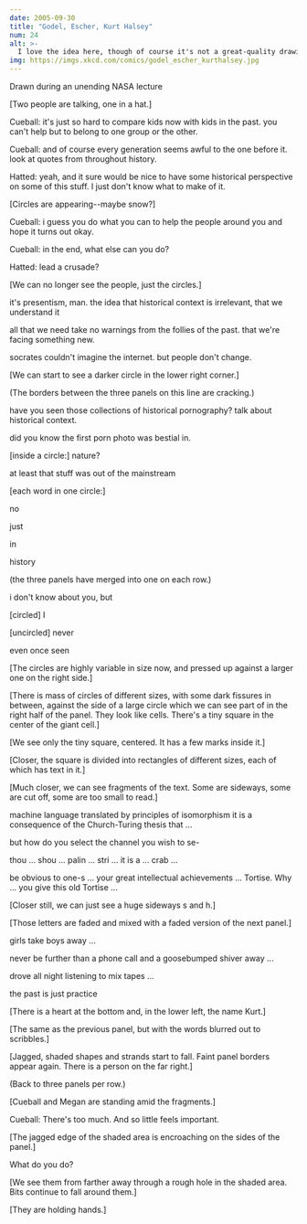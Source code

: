 ```yaml
---
date: 2005-09-30
title: "Godel, Escher, Kurt Halsey"
num: 24
alt: >-
  I love the idea here, though of course it's not a great-quality drawing or scan.
img: https://imgs.xkcd.com/comics/godel_escher_kurthalsey.jpg
---
```

Drawn during an unending NASA lecture

[Two people are talking, one in a hat.]

Cueball: it's just so hard to compare kids now with kids in the past. you can't help but to belong to one group or the other.

Cueball: and of course every generation seems awful to the one before it. look at quotes from throughout history.

Hatted: yeah, and it sure would be nice to have some historical perspective on some of this stuff. I just don't know what to make of it.

[Circles are appearing--maybe snow?]

Cueball: i guess you do what you can to help the people around you and hope it turns out okay.

Cueball: in the end, what else can you do?

Hatted: lead a crusade?

[We can no longer see the people, just the circles.]

it's presentism, man. the idea that historical context is irrelevant, that we understand it

all that we need take no warnings from the follies of the past. that we're facing something new.

socrates couldn't imagine the internet. but people don't change.

[We can start to see a darker circle in the lower right corner.]

(The borders between the three panels on this line are cracking.)

have you seen those collections of historical pornography? talk about historical context.

did you know the first porn photo was bestial in.

[inside a circle:] nature?

at least that stuff was out of the mainstream

[each word in one circle:]

no

just

in

history

(the three panels have merged into one on each row.)

i don't know about you, but

[circled] I

[uncircled] never

even once seen

[The circles are highly variable in size now, and pressed up against a larger one on the right side.]

[There is mass of circles of different sizes, with some dark fissures in between, against the side of a large circle which we can see part of in the right half of the panel. They look like cells. There's a tiny square in the center of the giant cell.]

[We see only the tiny square, centered. It has a few marks inside it.]

[Closer, the square is divided into rectangles of different sizes, each of which has text in it.]

[Much closer, we can see fragments of the text. Some are sideways, some are cut off, some are too small to read.]

machine language translated by principles of isomorphism it is a consequence of the Church-Turing thesis that ...

but how do you select the channel you wish to se-

thou ... shou ... palin ... stri ... it is a ... crab ...

be obvious to one-s ... your great intellectual achievements ... Tortise. Why ... you give this old Tortise ...

[Closer still, we can just see a huge sideways s and h.]

[Those letters are faded and mixed with a faded version of the next panel.]

girls take boys away ...

never be further than a phone call and a goosebumped shiver away ...

drove all night listening to mix tapes ...

the past is just practice

[There is a heart at the bottom and, in the lower left, the name Kurt.]

[The same as the previous panel, but with the words blurred out to scribbles.]

[Jagged, shaded shapes and strands start to fall. Faint panel borders appear again. There is a person on the far right.]

(Back to three panels per row.)

[Cueball and Megan are standing amid the fragments.]

Cueball: There's too much. And so little feels important.

[The jagged edge of the shaded area is encroaching on the sides of the panel.]

What do you do?

[We see them from farther away through a rough hole in the shaded area. Bits continue to fall around them.]

[They are holding hands.]